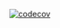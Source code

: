 [![codecov](https://codecov.io/gh/MarcelHor/tul-plant/graph/badge.svg?token=xrfAICqg49)](https://codecov.io/gh/MarcelHor/tul-plant)
